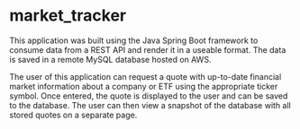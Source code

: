 # market_tracker

This application was built using the Java Spring Boot framework to consume data from a REST API and render it in a useable format. 
The data is saved in a remote MySQL database hosted on AWS.


The user of this application can request a quote with up-to-date financial market information about a company or ETF using the appropriate ticker symbol.
Once entered, the quote is displayed to the user and can be saved to the database. 
The user can then view a snapshot of the database with all stored quotes on a separate page.
